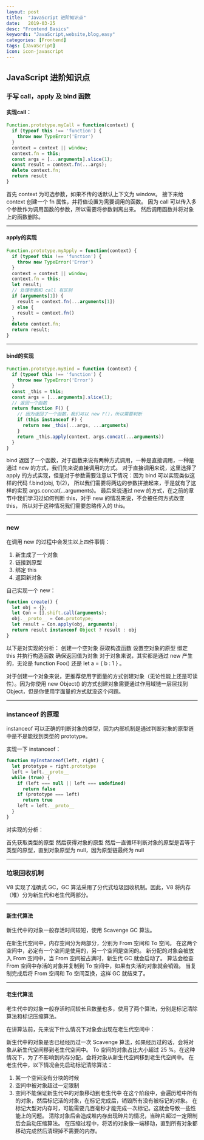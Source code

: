 ```yaml
---
layout: post
title:  "JavaScript 进阶知识点"
date:   2019-03-25
desc: "Frontend Basics"
keywords: "JavaScript,website,blog,easy"
categories: [Frontend]
tags: [JavaScript]
icon: icon-javascript
---
```

## JavaScript 进阶知识点

### **手写 call，apply 及 bind 函数**

#### 实现call：

```js
Function.prototype.myCall = function(context) {
  if (typeof this !== 'function') {
    throw new TypeError('Error')
  }
  context = context || window;
  context.fn = this;
  const args = [...arguments].slice(1);
  const result = context.fn(...args);
  delete context.fn;
  return result
}
```
首先 context 为可选参数，如果不传的话默认上下文为 window。
接下来给 context 创建一个 fn 属性，并将值设置为需要调用的函数。
因为 call 可以传入多个参数作为调用函数的参数，所以需要将参数剥离出来。
然后调用函数并将对象上的函数删除。

***

#### apply的实现

```js
Function.prototype.myApply = function(context) {
  if (typeof this !== 'function') {
    throw new TypeError('Error')
  }
  context = context || window;
  context.fn = this;
  let result;
  // 处理参数和 call 有区别
  if (arguments[1]) {
    result = context.fn(...arguments[1])
  } else {
    result = context.fn()
  }
  delete context.fn;
  return result;
}
```

***

#### bind的实现

```js
Function.prototype.myBind = function (context) {
  if (typeof this !== 'function') {
    throw new TypeError('Error')
  }
  const _this = this;
  const args = [...arguments].slice(1);
  // 返回一个函数
  return function F() {
    // 因为返回了一个函数，我们可以 new F()，所以需要判断
    if (this instanceof F) {
      return new _this(...args, ...arguments)
    }
    return _this.apply(context, args.concat(...arguments))
  }
}
```

bind 返回了一个函数，对于函数来说有两种方式调用，一种是直接调用，一种是通过 new 的方式，我们先来说直接调用的方式。
对于直接调用来说，这里选择了 apply 的方式实现，但是对于参数需要注意以下情况：因为 bind 可以实现类似这样的代码 f.bind(obj, 1)(2)，
所以我们需要将两边的参数拼接起来，于是就有了这样的实现 args.concat(...arguments)。
最后来说通过 new 的方式，在之前的章节中我们学习过如何判断 this，对于 new 的情况来说，不会被任何方式改变 this，
所以对于这种情况我们需要忽略传入的 this。

***

### **new**

在调用 new 的过程中会发生以上四件事情：

1. 新生成了一个对象
2. 链接到原型
3. 绑定 this
4. 返回新对象

自己实现一个 new：

```js
function create() {
  let obj = {};
  let Con = [].shift.call(arguments);
  obj.__proto__ = Con.prototype;
  let result = Con.apply(obj, arguments);
  return result instanceof Object ? result : obj
}
```

以下是对实现的分析：
创建一个空对象
获取构造函数
设置空对象的原型
绑定 this 并执行构造函数
确保返回值为对象
对于对象来说，其实都是通过 new 产生的，无论是 function Foo() 还是 let a = { b : 1 } 。

对于创建一个对象来说，更推荐使用字面量的方式创建对象（无论性能上还是可读性）。因为你使用 new Object() 的方式创建对象需要通过作用域链一层层找到 Object，但是你使用字面量的方式就没这个问题。

***

### **instanceof 的原理**

instanceof 可以正确的判断对象的类型，因为内部机制是通过判断对象的原型链中是不是能找到类型的 prototype。

实现一下 instanceof：

```js
function myInstanceof(left, right) {
  let prototype = right.prototype
  left = left.__proto__
  while (true) {
    if (left === null || left === undefined)
      return false
    if (prototype === left)
      return true
    left = left.__proto__
  }
}
```

对实现的分析：

首先获取类型的原型
然后获得对象的原型
然后一直循环判断对象的原型是否等于类型的原型，直到对象原型为 null，因为原型链最终为 null

***

### **垃圾回收机制**

V8 实现了准确式 GC，GC 算法采用了分代式垃圾回收机制。因此，V8 将内存（堆）分为新生代和老生代两部分。

***

#### 新生代算法
新生代中的对象一般存活时间较短，使用 Scavenge GC 算法。

在新生代空间中，内存空间分为两部分，分别为 From 空间和 To 空间。
在这两个空间中，必定有一个空间是使用的，另一个空间是空闲的。
新分配的对象会被放入 From 空间中，当 From 空间被占满时，新生代 GC 就会启动了。
算法会检查 From 空间中存活的对象并复制到 To 空间中，如果有失活的对象就会销毁。
当复制完成后将 From 空间和 To 空间互换，这样 GC 就结束了。

***

#### 老生代算法
老生代中的对象一般存活时间较长且数量也多，使用了两个算法，分别是标记清除算法和标记压缩算法。

在讲算法前，先来说下什么情况下对象会出现在老生代空间中：

新生代中的对象是否已经经历过一次 Scavenge 算法，如果经历过的话，会将对象从新生代空间移到老生代空间中。
To 空间的对象占比大小超过 25 %。在这种情况下，为了不影响到内存分配，会将对象从新生代空间移到老生代空间中。
在老生代中，以下情况会先启动标记清除算法：
1. 某一个空间没有分块的时候
2. 空间中被对象超过一定限制
3. 空间不能保证新生代中的对象移动到老生代中
在这个阶段中，会遍历堆中所有的对象，然后标记活的对象，在标记完成后，销毁所有没有被标记的对象。
在标记大型对内存时，可能需要几百毫秒才能完成一次标记。这就会导致一些性能上的问题。
清除对象后会造成堆内存出现碎片的情况，当碎片超过一定限制后会启动压缩算法。
在压缩过程中，将活的对象像一端移动，直到所有对象都移动完成然后清理掉不需要的内存。










